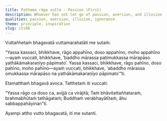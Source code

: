 ```yaml
---
title: Paṭhama rāga sutta - Passion (First)
description: Whoever has not let go of passion, aversion, and illusion is said to be bound by Māra, ensnared by Māra's trap, at the mercy of the Evil One, and subject to his will.
qualities: passion, aversion, illusion, ignorance
theme: principle, inspiration
slug: iti68
---
```


Vuttañhetaṁ bhagavatā vuttamarahatāti me sutaṁ:

“Yassa kassaci, bhikkhave, rāgo appahīno, doso appahīno, moho appahīno—ayaṁ vuccati, bhikkhave, ‘baddho mārassa paṭimukkassa mārapāso yathākāmakaraṇīyo pāpimato’. Yassa kassaci, bhikkhave, rāgo pahīno, doso pahīno, moho pahīno—ayaṁ vuccati, bhikkhave, ‘abaddho mārassa omukkassa mārapāso na yathākāmakaraṇīyo pāpimato’”ti.

Etamatthaṁ bhagavā avoca. Tatthetaṁ iti vuccati:

“Yassa rāgo ca doso ca,
avijjā ca virājitā;
Taṁ bhāvitattaññataraṁ,
brahmabhūtaṁ tathāgataṁ;
Buddhaṁ verabhayātītaṁ,
āhu sabbappahāyinan”ti.

Ayampi attho vutto bhagavatā, iti me sutanti.
